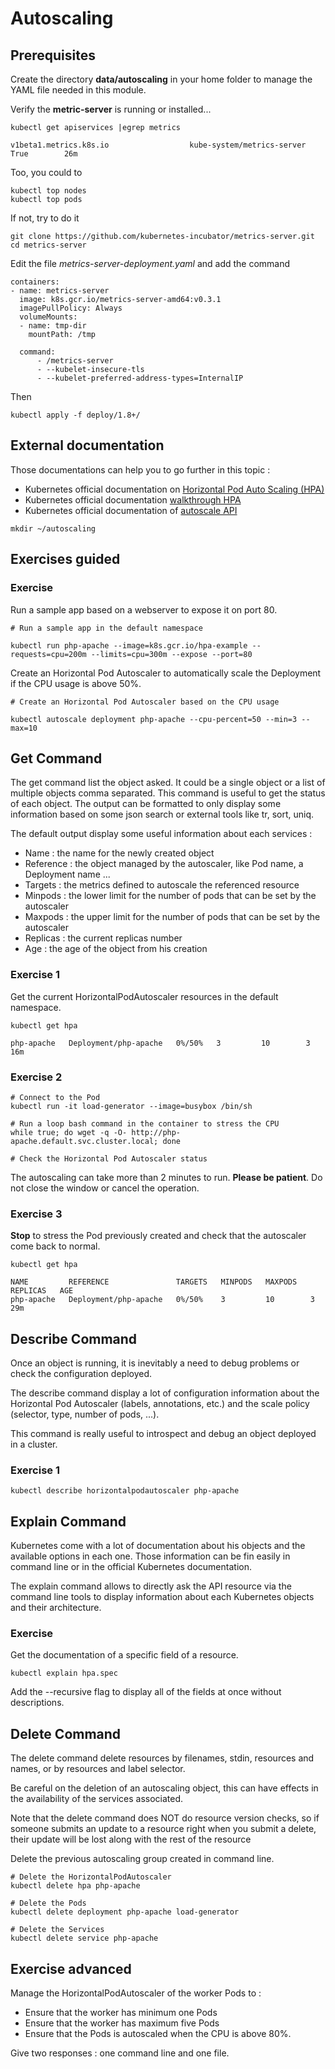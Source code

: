 # Autoscaling

## Prerequisites

Create the directory **data/autoscaling** in your home folder to manage the YAML file needed in this module.

Verify the **metric-server** is running or installed...

```
kubectl get apiservices |egrep metrics

v1beta1.metrics.k8s.io                  kube-system/metrics-server   True        26m
```

Too, you could to
```
kubectl top nodes
kubectl top pods
```

If not, try to do it

```
git clone https://github.com/kubernetes-incubator/metrics-server.git
cd metrics-server
```

Edit the file *metrics-server-deployment.yaml* and add the command

```
containers:
- name: metrics-server
  image: k8s.gcr.io/metrics-server-amd64:v0.3.1
  imagePullPolicy: Always
  volumeMounts:
  - name: tmp-dir
    mountPath: /tmp

  command:
      - /metrics-server
      - --kubelet-insecure-tls
      - --kubelet-preferred-address-types=InternalIP
```

Then

```
kubectl apply -f deploy/1.8+/
```

## External documentation

Those documentations can help you to go further in this topic :
* Kubernetes official documentation on [Horizontal Pod Auto Scaling (HPA)](https://kubernetes.io/docs/tasks/run-application/horizontal-pod-autoscale/)
* Kubernetes official documentation [walkthrough HPA](https://kubernetes.io/docs/tasks/run-application/horizontal-pod-autoscale-walkthrough/)
* Kubernetes official documentation of [autoscale API](https://kubernetes.io/docs/reference/generated/kubectl/kubectl-commands#autoscale)

```
mkdir ~/autoscaling
```

## Exercises guided

### Exercise 

Run a sample app based on a webserver to expose it on port 80.

```
# Run a sample app in the default namespace

kubectl run php-apache --image=k8s.gcr.io/hpa-example --requests=cpu=200m --limits=cpu=300m --expose --port=80
```

Create an Horizontal Pod Autoscaler to automatically scale the Deployment if the CPU usage is above 50%.

```
# Create an Horizontal Pod Autoscaler based on the CPU usage

kubectl autoscale deployment php-apache --cpu-percent=50 --min=3 --max=10
```

## Get Command

The get command list the object asked. It could be a single object or a list of multiple objects comma separated. This command is useful to get the status of each object. The output can be formatted to only display some information based on some json search or external tools like tr, sort, uniq.

The default output display some useful information about each services :

* Name : the name for the newly created object
* Reference : the object managed by the autoscaler, like Pod name, a Deployment name ...
* Targets : the metrics defined to autoscale the referenced resource
* Minpods : the lower limit for the number of pods that can be set by the autoscaler
* Maxpods : the upper limit for the number of pods that can be set by the autoscaler
* Replicas : the current replicas number
* Age : the age of the object from his creation

### Exercise 1

Get the current HorizontalPodAutoscaler resources in the default namespace.

```
kubectl get hpa

php-apache   Deployment/php-apache   0%/50%   3         10        3          16m
```

### Exercise 2

```
# Connect to the Pod
kubectl run -it load-generator --image=busybox /bin/sh

# Run a loop bash command in the container to stress the CPU
while true; do wget -q -O- http://php-apache.default.svc.cluster.local; done

# Check the Horizontal Pod Autoscaler status
```

The autoscaling can take more than 2 minutes to run.
**Please be patient**. Do not close the window or cancel the operation.

### Exercise 3

**Stop** to stress the Pod previously created and check that the autoscaler come back to normal.

```
kubectl get hpa

NAME         REFERENCE               TARGETS   MINPODS   MAXPODS   REPLICAS   AGE
php-apache   Deployment/php-apache   0%/50%    3         10        3          29m
```

## Describe Command

Once an object is running, it is inevitably a need to debug problems or check the configuration deployed.

The describe command display a lot of configuration information about the Horizontal Pod Autoscaler (labels, annotations, etc.) and the scale policy (selector, type, number of pods, ...).

This command is really useful to introspect and debug an object deployed in a cluster.

### Exercise 1

```
kubectl describe horizontalpodautoscaler php-apache
```

## Explain Command

Kubernetes come with a lot of documentation about his objects and the available options in each one. Those information can be fin easily in command line or in the official Kubernetes documentation.

The explain command allows to directly ask the API resource via the command line tools to display information about each Kubernetes objects and their architecture.

### Exercise

Get the documentation of a specific field of a resource.

```
kubectl explain hpa.spec
```

Add the --recursive flag to display all of the fields at once without descriptions.

## Delete Command

The delete command delete resources by filenames, stdin, resources and names, or by resources and label selector.

Be careful on the deletion of an autoscaling object, this can have effects in the availability of the services associated.

Note that the delete command does NOT do resource version checks, so if someone submits an update to a resource right when you submit a delete, their update will be lost along with the rest of the resource

Delete the previous autoscaling group created in command line.

```
# Delete the HorizontalPodAutoscaler
kubectl delete hpa php-apache

# Delete the Pods
kubectl delete deployment php-apache load-generator

# Delete the Services
kubectl delete service php-apache
```

## Exercise advanced

Manage the HorizontalPodAutoscaler of the worker Pods to :
* Ensure that the worker has minimum one Pods
* Ensure that the worker has maximum five Pods
* Ensure that the Pods is autoscaled when the CPU is above 80%.

Give two responses : one command line and one file.
